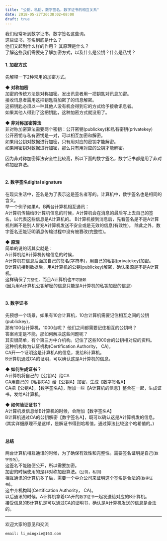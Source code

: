 ```yaml
---
title: "公钥，私钥，数字签名，数字证书的相互关系"
date: 2018-05-27T20:38:02+08:00
draft: true
---
```


我们经常听到数字证书，数字签名这些词。  
这些证书，签名到底是什么？  
他们又起到什么样的作用？ 其原理是什么？  
了解这些我们需要先了解加密方式，以及什么是公钥？什么是私钥？

<h4><strong>1. 加密方式</strong></h4>  

先解释一下2种常用的加密方式。  

**◆ 对称加密**  
加密的传统方法是对称加密。发出讯息者用一把钥匙对讯息加密。  
接收讯息者需用这把钥匙将加密了的讯息解密。  
这把钥匙必须以一种其他人没有机会得到它的方式给予接收讯息者。  
如果其他人得到了这把钥匙，这种加密方式就没用了。  

**◆ 非对称加密算法**  
非对称加密算法需要两个密钥：公开密钥(publickey)和私有密钥(privatekey)  
公开密钥与私有密钥是一对，可以相互加密和解密。  
如果用公钥对数据进行加密，只有用对应的密钥才能解密。  
如果用密钥对数据进行加密，那么只有用对应的公钥才能解密。  

因为非对称加密算法安全性比较高，所以下面的数字签名，数字证书都是用了非对称加密算法。  
<br/>

<h4><strong>2. 数字签名digital signature</strong></h4>

在现实生活中，签名是为了表示这是签名者写的。计算机中，数字签名也是相同的含义。  
举一个例子如果A，B两台计算机相互通讯：   
A计算机传输给B计算机信息的时候，A计算机会在消息的最后写上去自己的签名，以代表这些信息是A计算机的。
B计算机接到消息后，先看签名是不是A计算机判断不是别人冒充A计算机发送不安全或是无效的信息(有效性)。
除此之外，数字签名还能证明消息传输过程中没有被篡改(完整性)。 

**◆ 原理**  
简单的说的话其实就是：  
A计算机给B计算机传输信息的时候，  
A计算机在信息后面加自己的签名(字符串)，用自己的私钥(privatekey)加密。  
B计算机接到数据后，用A计算机的公钥(publickey)解密，确认来源是不是A计算机。  
这样确保了`完整性`，而且A计算机也`不可抵赖`  
(因为用A计算机公钥解密的信息只能是A计算机的私钥加密的信息)  
<br/>

<h4><strong>3. 数字证书</strong></h4>    

先预想一个场景，如果有10台计算机，10台计算机需要记住相互之间的公钥(publickey)，  
那有100台计算机，1000台呢？ 他们之间都需要记住相互的公钥吗？  
答案肯定是不能，那如何解决这些问题呢？  
其实很简单，有个第三方中介机构。记住了这些1000台的公钥相对应的资料。  
这种机构称为认证机构(Certification Authority， CA)。  
CA开一个证明这是计算机A的信息，发给B计算机。  
B计算机通过CA的证明，可以确认这是A计算机的信息。

**◆ 如何生成证书？**  
A计算机将自己的【公钥A】给CA  
CA用自己的【私钥CA】给【公钥A】加密，生成【数字签名A】  
CA把【公钥A】，【数字签名A】，附加一些【A计算机的信息】整合在一起，生成证书，发给A计算机。  

**◆ 如何验证证书？**  
A计算机发信息给B计算机的时候，会附加【数字签名A】  
B计算机通过CA的公钥解密【数字签名A】，既可以确认这是A计算机发的信息。  
(其实详细原理不是这样，是解证书得到哈希值，通过算法比较这个哈希值的。)  
<br/>

<h4><strong>总结</strong></h4>  

两台计算机相互通讯的时候，为了确保有效性和完整性。需要签名证明是自己(`数字签名`)。  
这签名不能随便公开，所以需要加密。  
加密的时候使用的是非对称加密算法。(`公钥`，`私钥`)  
相互通讯的计算机多了后，需要一个中介公司来证明这个签名是合法的(`数字证书`)。  
这中介机构叫(Certification Authority， CA)。  
以后通讯的时候，A计算机拿着CA开的`数字证书`一起发送给对应的B计算机。  
接受信息的B计算机是可以通过CA的证明书，确认是A计算机发送的信息是合法的。  

----------------------------------------------
欢迎大家的意见和交流

`email: li_mingxie@163.com`